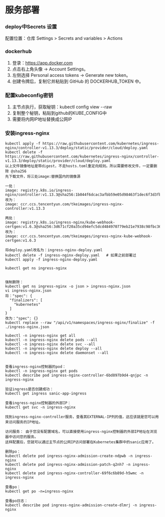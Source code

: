 # 服务部署

### deploy中Secrets 设置

配置位置：仓库 Settings > Secrets and variables > Actions

### dockerhub

1. 登录：https://app.docker.com
2. 点击右上角头像 → Account Settings。
3. 左侧选择 Personal access tokens → Generate new token。
4. 创建令牌后，复制它并粘贴到 GitHub 的 DOCKERHUB_TOKEN 中。

### 配置kubeconfig密钥

1. 主节点执行，获取秘钥：kubectl config view --raw
2. 复制整个秘钥，粘贴到github的KUBE_CONFIG中
3. 需要将内网IP地址替换成公网IP

### 安装ingress-nginx

```
kubectl apply -f https://raw.githubusercontent.com/kubernetes/ingress-nginx/controller-v1.13.3/deploy/static/provider/cloud/deploy.yaml
kubectl delete -f https://raw.githubusercontent.com/kubernetes/ingress-nginx/controller-v1.13.3/deploy/static/provider/cloud/deploy.yaml
以上文件镜像地址是带digest，不走hosts.toml重定向规则。所以需要修改文件，一定要删除 @sha256
先下载文件，将三处image:替换国内的镜像源

一处：
image: registry.k8s.io/ingress-nginx/controller:v1.13.3@sha256:1b044f6dcac3afbb59e05d98463f1dec6f3d3fb99940bc12ca5d80270358e3bd
改为：
image: ccr.ccs.tencentyun.com/tkeimages/ingress-nginx-controller:v1.13.3

两处：
image: registry.k8s.io/ingress-nginx/kube-webhook-certgen:v1.6.3@sha256:3d671cf20a35cd94efc5dcd484970779eb21e7938c98fbc3673693b8a117cf39
改为：
image: ccr.ccs.tencentyun.com/tkeimages/ingress-nginx-kube-webhook-certgen:v1.6.3

将deploy.yaml改名为：ingress-nginx-deploy.yaml
kubectl delete -f ingress-nginx-deploy.yaml   # 如果之前部署过
kubectl apply -f ingress-nginx-deploy.yaml

kubectl get ns ingress-nginx


强制删除：
kubectl get ns ingress-nginx -o json > ingress-nginx.json
vi ingress-nginx.json
将："spec": {
  "finalizers": [
    "kubernetes"
  ]
}
改为："spec": {}
kubectl replace --raw "/api/v1/namespaces/ingress-nginx/finalize" -f ./ingress-nginx.json

kubectl -n ingress-nginx get all
kubectl -n ingress-nginx delete pods --all
kubectl -n ingress-nginx delete svc --all
kubectl -n ingress-nginx delete deploy --all
kubectl -n ingress-nginx delete daemonset --all


查看ingress-nginx控制器的pod：
kubectl -n ingress-nginx get pods
kubectl describe pod ingress-nginx-controller-6bd897b9d4-qnjpc -n ingress-nginx

```

```
验证ingress是否创建成功：
kubectl get ingress sanic-app-ingress

查看ingress-nginx控制器的外部IP：
kubectl get svc -n ingress-nginx

找到ingress-nginx-controller服务，查看其EXTERNAL-IP列的值，这应该就是您可以用来访问服务的IP地址。

访问服务： 由于您没有配置域名，可以直接使用ingress-nginx控制器的外部IP地址在浏览器中访问您的服务。
这样配置后，您就可以通过主节点的公网IP访问部署在Kubernetes集群中的sanic应用了。

删除po：
kubectl delete pod ingress-nginx-admission-create-ndpwb -n ingress-nginx
kubectl delete pod ingress-nginx-admission-patch-q2nh7 -n ingress-nginx
kubectl delete pod ingress-nginx-controller-69f6c6b89d-h5wmc -n ingress-nginx

查看po：
kubectl get po -n=ingress-nginx

查看po日志：
kubectl describe pod ingress-nginx-admission-create-dlmrj -n ingress-nginx

```
